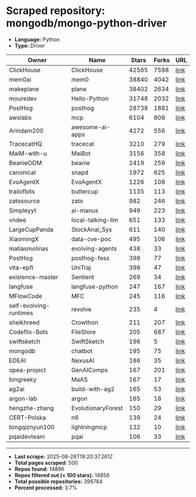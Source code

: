 # Scraped repository: mongodb/mongo-python-driver
* **Language:** Python
* **Type:** Driver

| Owner | Name | Stars | Forks | URL |
|---|---|---|---|---|
| ClickHouse | ClickHouse | 42565 | 7598 | [link](https://github.com/ClickHouse/ClickHouse) |
| mem0ai | mem0 | 38840 | 4042 | [link](https://github.com/mem0ai/mem0) |
| makeplane | plane | 38402 | 2634 | [link](https://github.com/makeplane/plane) |
| mouredev | Hello-Python | 31748 | 2032 | [link](https://github.com/mouredev/Hello-Python) |
| PostHog | posthog | 28738 | 1881 | [link](https://github.com/PostHog/posthog) |
| awslabs | mcp | 6104 | 808 | [link](https://github.com/awslabs/mcp) |
| Arindam200 | awesome-ai-apps | 4272 | 556 | [link](https://github.com/Arindam200/awesome-ai-apps) |
| TracecatHQ | tracecat | 3210 | 279 | [link](https://github.com/TracecatHQ/tracecat) |
| MaiM-with-u | MaiBot | 3156 | 358 | [link](https://github.com/MaiM-with-u/MaiBot) |
| BeanieODM | beanie | 2419 | 259 | [link](https://github.com/BeanieODM/beanie) |
| canonical | snapd | 1972 | 625 | [link](https://github.com/canonical/snapd) |
| EvoAgentX | EvoAgentX | 1226 | 108 | [link](https://github.com/EvoAgentX/EvoAgentX) |
| trailofbits | buttercup | 1135 | 113 | [link](https://github.com/trailofbits/buttercup) |
| zatosource | zato | 982 | 246 | [link](https://github.com/zatosource/zato) |
| Simpleyyt | ai-manus | 949 | 223 | [link](https://github.com/Simpleyyt/ai-manus) |
| vndee | local-talking-llm | 651 | 133 | [link](https://github.com/vndee/local-talking-llm) |
| LargeCupPanda | StockAnal_Sys | 611 | 140 | [link](https://github.com/LargeCupPanda/StockAnal_Sys) |
| XiaomingX | data-cve-poc | 495 | 106 | [link](https://github.com/XiaomingX/data-cve-poc) |
| matiasmolinas | evolving-agents | 438 | 33 | [link](https://github.com/matiasmolinas/evolving-agents) |
| PostHog | posthog-foss | 398 | 77 | [link](https://github.com/PostHog/posthog-foss) |
| vita-epfl | UniTraj | 398 | 47 | [link](https://github.com/vita-epfl/UniTraj) |
| existence-master | Sentient | 269 | 34 | [link](https://github.com/existence-master/Sentient) |
| langfuse | langfuse-python | 247 | 167 | [link](https://github.com/langfuse/langfuse-python) |
| MFlowCode | MFC | 245 | 116 | [link](https://github.com/MFlowCode/MFC) |
| self-evolving-runtimes | revolve | 235 | 4 | [link](https://github.com/self-evolving-runtimes/revolve) |
| sheikhreed | Crowthon | 211 | 207 | [link](https://github.com/sheikhreed/Crowthon) |
| Codeflix-Bots | FileStore | 205 | 687 | [link](https://github.com/Codeflix-Bots/FileStore) |
| swiftsketch | SwiftSketch | 196 | 5 | [link](https://github.com/swiftsketch/SwiftSketch) |
| mongodb | chatbot | 195 | 75 | [link](https://github.com/mongodb/chatbot) |
| EDEAI | NexusAI | 186 | 35 | [link](https://github.com/EDEAI/NexusAI) |
| opea-project | GenAIComps | 167 | 201 | [link](https://github.com/opea-project/GenAIComps) |
| bingreeky | MaAS | 167 | 17 | [link](https://github.com/bingreeky/MaAS) |
| ag2ai | build-with-ag2 | 165 | 53 | [link](https://github.com/ag2ai/build-with-ag2) |
| argon-lab | argon | 165 | 18 | [link](https://github.com/argon-lab/argon) |
| hengzhe-zhang | EvolutionaryForest | 150 | 29 | [link](https://github.com/hengzhe-zhang/EvolutionaryForest) |
| CERT-Polska | n6 | 139 | 24 | [link](https://github.com/CERT-Polska/n6) |
| tongqiznyun100 | lightningmcp | 132 | 10 | [link](https://github.com/tongqiznyun100/lightningmcp) |
| pqaidevteam | pqai | 106 | 33 | [link](https://github.com/pqaidevteam/pqai) |

---
* **Last scrape:** 2025-08-28T19:20:37.261Z
* **Total pages scraped:** 500
* **Repos found:** 14896
* **Repos filtered out (< 100 stars):** 14858
* **Total possible repositories:** 398784
* **Percent processed:** 3.7%
